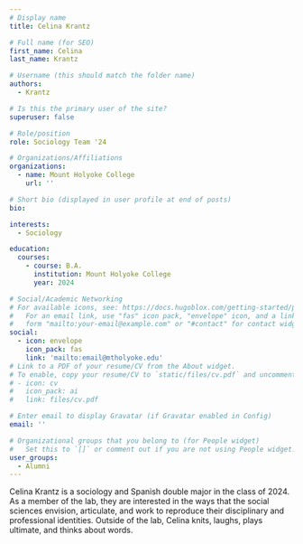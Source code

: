 ```yaml
---
# Display name
title: Celina Krantz 

# Full name (for SEO)
first_name: Celina
last_name: Krantz

# Username (this should match the folder name)
authors:
  - Krantz

# Is this the primary user of the site?
superuser: false

# Role/position
role: Sociology Team '24

# Organizations/Affiliations
organizations:
  - name: Mount Holyoke College
    url: ''

# Short bio (displayed in user profile at end of posts)
bio: 

interests:
  - Sociology

education:
  courses:
    - course: B.A. 
      institution: Mount Holyoke College
      year: 2024

# Social/Academic Networking
# For available icons, see: https://docs.hugoblox.com/getting-started/page-builder/#icons
#   For an email link, use "fas" icon pack, "envelope" icon, and a link in the
#   form "mailto:your-email@example.com" or "#contact" for contact widget.
social:
  - icon: envelope
    icon_pack: fas
    link: 'mailto:email@mtholyoke.edu'
# Link to a PDF of your resume/CV from the About widget.
# To enable, copy your resume/CV to `static/files/cv.pdf` and uncomment the lines below.
# - icon: cv
#   icon_pack: ai
#   link: files/cv.pdf

# Enter email to display Gravatar (if Gravatar enabled in Config)
email: ''

# Organizational groups that you belong to (for People widget)
#   Set this to `[]` or comment out if you are not using People widget.
user_groups:
  - Alumni
---
```


Celina Krantz is a sociology and Spanish double major in the class of 2024. As a member of the lab, they are interested in the ways that the social sciences envision, articulate, and work to reproduce their disciplinary and professional identities. Outside of the lab, Celina knits, laughs, plays ultimate, and thinks about words.